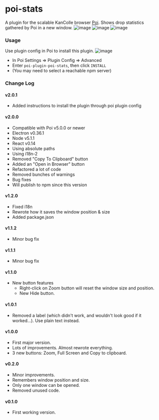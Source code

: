 # poi-stats
A plugin for the scalable KanColle browser [Poi](https://github.com/poooi/poi).
Shows drop statistics gathered by Poi in a new window.
![image](https://cloud.githubusercontent.com/assets/13615512/12034488/3f26ade8-ae7d-11e5-80ac-e60dbe7805f9.png)
![image](https://cloud.githubusercontent.com/assets/13615512/12034499/5c5313e8-ae7d-11e5-8b12-3e53106fda9b.png)
![image](https://cloud.githubusercontent.com/assets/13615512/12034523/afd65732-ae7d-11e5-9230-f120bb7c541a.png)

### Usage
Use plugin config in Poi to install this plugin.
![image](https://cloud.githubusercontent.com/assets/13615512/12079140/f67bf264-b279-11e5-927f-58e63b075e1c.png)
- In Poi Settings => Plugin Config => Advanced
- Enter `poi-plugin-poi-stats`, then click `INSTALL`
- (You may need to select a reachable npm server)

### Change Log

#### v2.0.1
* Added instructions to install the plugin through poi plugin config

#### v2.0.0
* Compatible with Poi v5.0.0 or newer
* Electron v0.36.1
* Node v5.1.1
* React v0.14
* Using absolute paths
* Using i18n-2
* Removed "Copy To Clipboard" button
* Added an "Open in Browser" button
* Refactored a lot of code
* Removed bunches of warnings
* Bug fixes
* Will publish to npm since this version

#### v1.2.0
* Fixed i18n
* Rewrote how it saves the window position & size
* Added package.json

#### v1.1.2
* Minor bug fix

#### v1.1.1
* Minor bug fix

#### v1.1.0
* New button features
  * Right-click on Zoom button will reset the window size and position.
  * New Hide button.

#### v1.0.1
* Removed a label (which didn't work, and wouldn't look good if it worked...). Use plain text instead.

#### v1.0.0
* First major version.
* Lots of improvements. Almost rewrote everything.
* 3 new buttons: Zoom, Full Screen and Copy to clipboard.

#### v0.2.0
* Minor improvements.
* Remembers window position and size.
* Only one window can be opened.
* Removed unused code.

#### v0.1.0
* First working version.
